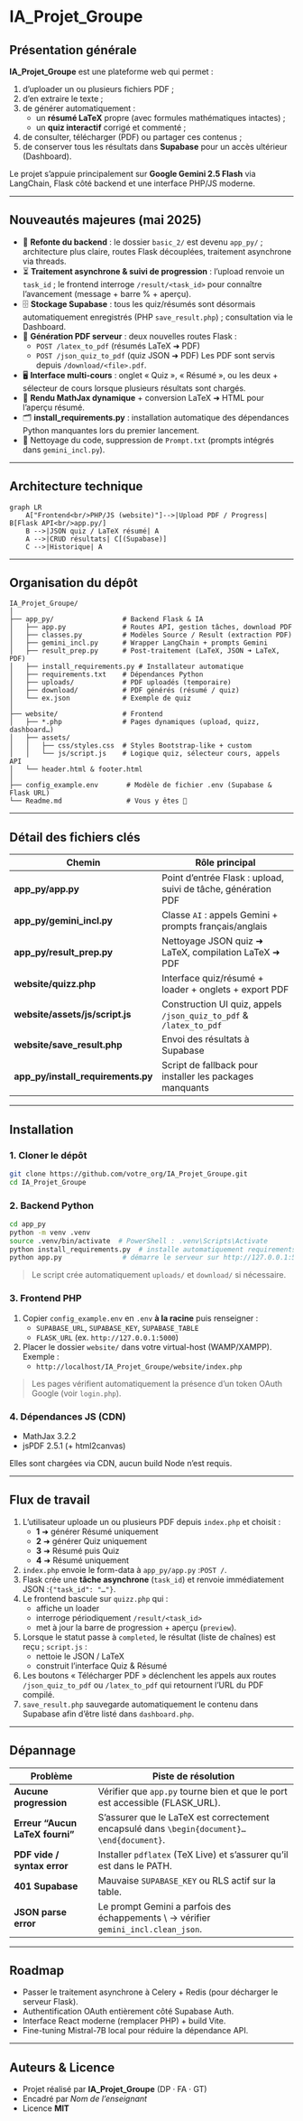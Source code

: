 # IA_Projet_Groupe

## Présentation générale

**IA_Projet_Groupe** est une plateforme web qui permet :

1. d’uploader un ou plusieurs fichiers PDF ;
2. d’en extraire le texte ;
3. de générer automatiquement :
   - un **résumé LaTeX** propre (avec formules mathématiques intactes) ;
   - un **quiz interactif** corrigé et commenté ;
4. de consulter, télécharger (PDF) ou partager ces contenus ;
5. de conserver tous les résultats dans **Supabase** pour un accès ultérieur (Dashboard).

Le projet s’appuie principalement sur **Google Gemini 2.5 Flash** via LangChain, Flask côté backend et une interface PHP/JS moderne.

---

## Nouveautés majeures (mai 2025)

- 🔄 **Refonte du backend** : le dossier `basic_2/` est devenu `app_py/` ; architecture plus claire, routes Flask découplées, traitement asynchrone via threads.
- ⏳ **Traitement asynchrone & suivi de progression** : l’upload renvoie un `task_id` ; le frontend interroge `/result/<task_id>` pour connaître l’avancement (message + barre % + aperçu).
- 🗄️ **Stockage Supabase** : tous les quiz/résumés sont désormais automatiquement enregistrés (PHP `save_result.php`) ; consultation via le Dashboard.
- 📄 **Génération PDF serveur** : deux nouvelles routes Flask :
  - `POST /latex_to_pdf` (résumés LaTeX ➜ PDF)
  - `POST /json_quiz_to_pdf` (quiz JSON ➜ PDF)
  Les PDF sont servis depuis `/download/<file>.pdf`.
- 🖥️ **Interface multi-cours** : onglet « Quiz », « Résumé », ou les deux + sélecteur de cours lorsque plusieurs résultats sont chargés.
- 🧮 **Rendu MathJax dynamique** + conversion LaTeX ➜ HTML pour l’aperçu résumé.
- 🗂️ **install_requirements.py** : installation automatique des dépendances Python manquantes lors du premier lancement.
- 🧹 Nettoyage du code, suppression de `Prompt.txt` (prompts intégrés dans `gemini_incl.py`).

---

## Architecture technique

```mermaid
graph LR
    A["Frontend<br/>PHP/JS (website)"]-->|Upload PDF / Progress| B[Flask API<br/>app.py/]
    B -->|JSON quiz / LaTeX résumé| A
    A -->|CRUD résultats| C[(Supabase)]
    C -->|Historique| A
```

---

## Organisation du dépôt

```
IA_Projet_Groupe/
│
├── app_py/                 # Backend Flask & IA
│   ├── app.py              # Routes API, gestion tâches, download PDF
│   ├── classes.py          # Modèles Source / Result (extraction PDF)
│   ├── gemini_incl.py      # Wrapper LangChain + prompts Gemini
│   ├── result_prep.py      # Post-traitement (LaTeX, JSON ➜ LaTeX, PDF)
│   ├── install_requirements.py # Installateur automatique
│   ├── requirements.txt    # Dépendances Python
│   ├── uploads/            # PDF uploadés (temporaire)
│   ├── download/           # PDF générés (résumé / quiz)
│   └── ex.json             # Exemple de quiz
│
├── website/                # Frontend
│   ├── *.php               # Pages dynamiques (upload, quizz, dashboard…)
│   ├── assets/
│   │   ├── css/styles.css  # Styles Bootstrap-like + custom
│   │   └── js/script.js    # Logique quiz, sélecteur cours, appels API
│   └── header.html & footer.html
│
├── config_example.env       # Modèle de fichier .env (Supabase & Flask URL)
└── Readme.md                # Vous y êtes 👋
```

---

## Détail des fichiers clés

| Chemin | Rôle principal |
|--------|----------------|
| **app_py/app.py** | Point d’entrée Flask : upload, suivi de tâche, génération PDF |
| **app_py/gemini_incl.py** | Classe `AI` : appels Gemini + prompts français/anglais |
| **app_py/result_prep.py** | Nettoyage JSON quiz ➜ LaTeX, compilation LaTeX ➜ PDF |
| **website/quizz.php** | Interface quiz/résumé + loader + onglets + export PDF |
| **website/assets/js/script.js** | Construction UI quiz, appels `/json_quiz_to_pdf` & `/latex_to_pdf` |
| **website/save_result.php** | Envoi des résultats à Supabase |
| **app_py/install_requirements.py** | Script de fallback pour installer les packages manquants |

---

## Installation

### 1. Cloner le dépôt
```bash
git clone https://github.com/votre_org/IA_Projet_Groupe.git
cd IA_Projet_Groupe
```

### 2. Backend Python
```bash
cd app_py
python -m venv .venv
source .venv/bin/activate  # PowerShell : .venv\Scripts\Activate
python install_requirements.py  # installe automatiquement requirements.txt
python app.py               # démarre le serveur sur http://127.0.0.1:5000
```

> Le script crée automatiquement `uploads/` et `download/` si nécessaire.

### 3. Frontend PHP

1. Copier `config_example.env` en `.env` **à la racine** puis renseigner :
   - `SUPABASE_URL`, `SUPABASE_KEY`, `SUPABASE_TABLE`
   - `FLASK_URL` (ex. `http://127.0.0.1:5000`)
2. Placer le dossier `website/` dans votre virtual-host (WAMP/XAMPP). Exemple :
   - `http://localhost/IA_Projet_Groupe/website/index.php`

> Les pages vérifient automatiquement la présence d’un token OAuth Google (voir `login.php`).

### 4. Dépendances JS (CDN)
- MathJax 3.2.2
- jsPDF 2.5.1 (+ html2canvas)

Elles sont chargées via CDN, aucun build Node n’est requis.

---

## Flux de travail

1. L’utilisateur uploade un ou plusieurs PDF depuis `index.php` et choisit :
   - **1** ➜ générer Résumé uniquement
   - **2** ➜ générer Quiz uniquement
   - **3** ➜ Résumé puis Quiz
   - **4** ➜ Résumé uniquement
2. `index.php` envoie le form-data à `app_py/app.py` :`POST /`.
3. Flask crée une **tâche asynchrone** (`task_id`) et renvoie immédiatement JSON :`{"task_id": "…"}`.
4. Le frontend bascule sur `quizz.php` qui :
   - affiche un loader
   - interroge périodiquement `/result/<task_id>`
   - met à jour la barre de progression + aperçu (`preview`).
5. Lorsque le statut passe à `completed`, le résultat (liste de chaînes) est reçu ; `script.js` :
   - nettoie le JSON / LaTeX
   - construit l’interface Quiz & Résumé
6. Les boutons « Télécharger PDF » déclenchent les appels aux routes `/json_quiz_to_pdf` ou `/latex_to_pdf` qui retournent l’URL du PDF compilé.
7. `save_result.php` sauvegarde automatiquement le contenu dans Supabase afin d’être listé dans `dashboard.php`.

---

## Dépannage

| Problème | Piste de résolution |
|----------|--------------------|
| **Aucune progression** | Vérifier que `app.py` tourne bien et que le port est accessible (FLASK_URL). |
| **Erreur “Aucun LaTeX fourni”** | S’assurer que le LaTeX est correctement encapsulé dans `\begin{document}…\end{document}`. |
| **PDF vide / syntax error** | Installer `pdflatex` (TeX Live) et s’assurer qu’il est dans le PATH. |
| **401 Supabase** | Mauvaise `SUPABASE_KEY` ou RLS actif sur la table. |
| **JSON parse error** | Le prompt Gemini a parfois des échappements \ → vérifier `gemini_incl.clean_json`. |

---

## Roadmap

- Passer le traitement asynchrone à Celery + Redis (pour décharger le serveur Flask).
- Authentification OAuth entièrement côté Supabase Auth.
- Interface React moderne (remplacer PHP) + build Vite.
- Fine-tuning Mistral-7B local pour réduire la dépendance API.

---

## Auteurs & Licence

- Projet réalisé par **IA_Projet_Groupe** (DP · FA · GT)
- Encadré par *Nom de l’enseignant*
- Licence **MIT**
